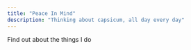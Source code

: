 ```yaml
---
title: "Peace In Mind"
description: "Thinking about capsicum, all day every day"
---
```

Find out about the things I do

